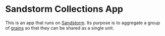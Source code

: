 Sandstorm Collections App
=========================

This is an app that runs on [Sandstorm](https://sandstorm.io).
Its purpose is to aggregate a group of
[grains](https://docs.sandstorm.io/en/latest/using/security-practices/#fine-grained-isolation)
so that they can be shared as a single unit.